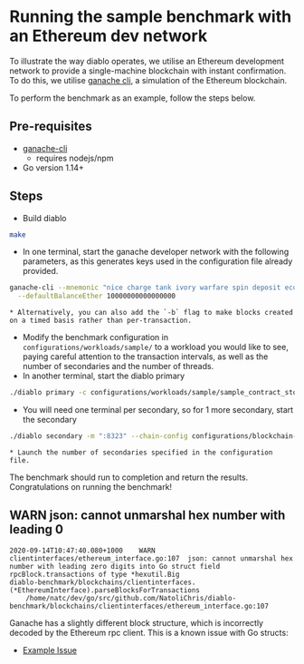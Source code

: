 # Running the sample benchmark with an Ethereum dev network

To illustrate the way diablo operates, we utilise an Ethereum development
network to provide a single-machine blockchain with instant confirmation.
To do this, we utilise [ganache cli](https://github.com/trufflesuite/ganache-cli),
a simulation of the Ethereum blockchain.

To perform the benchmark as an example, follow the steps below.


## Pre-requisites

* [ganache-cli](https://github.com/trufflesuite/ganache-cli)
	* requires nodejs/npm
* Go version 1.14+


## Steps

* Build diablo
```sh
make
```
* In one terminal, start the ganache developer network with the following parameters, as this generates keys used in the configuration file already provided.
```sh
ganache-cli --mnemonic "nice charge tank ivory warfare spin deposit ecology beauty unusual comic melt" \
  --defaultBalanceEther 10000000000000000
```
	* Alternatively, you can also add the `-b` flag to make blocks created on a timed basis rather than per-transaction.
* Modify the benchmark configuration in ``configurations/workloads/sample/`` to a workload you would like to see, paying careful attention to the transaction intervals, as well as the number of secondaries and the number of threads.
* In another terminal, start the diablo primary
```sh
./diablo primary -c configurations/workloads/sample/sample_contract_store.yaml -cc configurations/blockchain-configs/ethereum/ethereum-basic.yaml -a "0.0.0.0:8323"
```

* You will need one terminal per secondary, so for 1 more secondary, start the secondary
```sh
./diablo secondary -m ":8323" --chain-config configurations/blockchain-configs/ethereum/ethereum-basic.yaml --config configurations/workloads/sample/sample_contract_store.yaml
```
	* Launch the number of secondaries specified in the configuration file.


The benchmark should run to completion and return the results.
Congratulations on running the benchmark!


## WARN json: cannot unmarshal hex number with leading 0

```
2020-09-14T10:47:40.080+1000	WARN	clientinterfaces/ethereum_interface.go:107	json: cannot unmarshal hex number with leading zero digits into Go struct field rpcBlock.transactions of type *hexutil.Big
diablo-benchmark/blockchains/clientinterfaces.(*EthereumInterface).parseBlocksForTransactions
	/home/natc/dev/go/src/github.com/NatoliChris/diablo-benchmark/blockchains/clientinterfaces/ethereum_interface.go:107
```

Ganache has a slightly different block structure, which is incorrectly decoded
by the Ethereum rpc client. This is a known issue with Go structs:

* [Example Issue](https://github.com/trufflesuite/ganache-core/issues/166)

